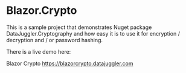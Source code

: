 # Blazor.Crypto
This is a sample project that demonstrates Nuget package DataJuggler.Cryptography and how easy it is to use it for encryption / decryption and / or password hashing. 

There is a live demo here:

Blazor Crypto
https://blazorcrypto.datajuggler.com
